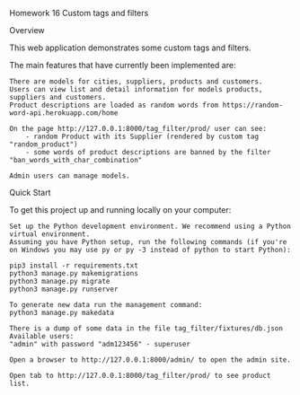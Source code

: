 Homework 16
Custom tags and filters

Overview

This web application demonstrates some custom tags and filters.

The main features that have currently been implemented are:

    There are models for cities, suppliers, products and customers.
    Users can view list and detail information for models products, suppliers and customers.
    Product descriptions are loaded as random words from https://random-word-api.herokuapp.com/home 
    
    On the page http://127.0.0.1:8000/tag_filter/prod/ user can see:
        - random Product with its Supplier (rendered by custom tag "random_product")
        - some words of product descriptions are banned by the filter "ban_words_with_char_combination"

    Admin users can manage models. 

Quick Start

To get this project up and running locally on your computer:

    Set up the Python development environment. We recommend using a Python virtual environment.
    Assuming you have Python setup, run the following commands (if you're on Windows you may use py or py -3 instead of python to start Python):

    pip3 install -r requirements.txt
    python3 manage.py makemigrations
    python3 manage.py migrate
    python3 manage.py runserver

    To generate new data run the management command:
    python3 manage.py makedata

    There is a dump of some data in the file tag_filter/fixtures/db.json
    Available users: 
    "admin" with password "adm123456" - superuser

    Open a browser to http://127.0.0.1:8000/admin/ to open the admin site.

    Open tab to http://127.0.0.1:8000/tag_filter/prod/ to see product list.
